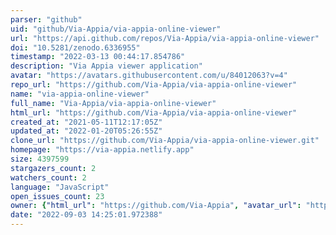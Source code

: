 ```yaml
---
parser: "github"
uid: "github/Via-Appia/via-appia-online-viewer"
url: "https://api.github.com/repos/Via-Appia/via-appia-online-viewer"
doi: "10.5281/zenodo.6336955"
timestamp: "2022-03-13 00:44:17.854786"
description: "Via Appia viewer application"
avatar: "https://avatars.githubusercontent.com/u/84012063?v=4"
repo_url: "https://github.com/Via-Appia/via-appia-online-viewer"
name: "via-appia-online-viewer"
full_name: "Via-Appia/via-appia-online-viewer"
html_url: "https://github.com/Via-Appia/via-appia-online-viewer"
created_at: "2021-05-11T12:17:05Z"
updated_at: "2022-01-20T05:26:55Z"
clone_url: "https://github.com/Via-Appia/via-appia-online-viewer.git"
homepage: "https://via-appia.netlify.app"
size: 4397599
stargazers_count: 2
watchers_count: 2
language: "JavaScript"
open_issues_count: 23
owner: {"html_url": "https://github.com/Via-Appia", "avatar_url": "https://avatars.githubusercontent.com/u/84012063?v=4", "login": "Via-Appia", "type": "Organization"}
date: "2022-09-03 14:25:01.972388"
---
```

